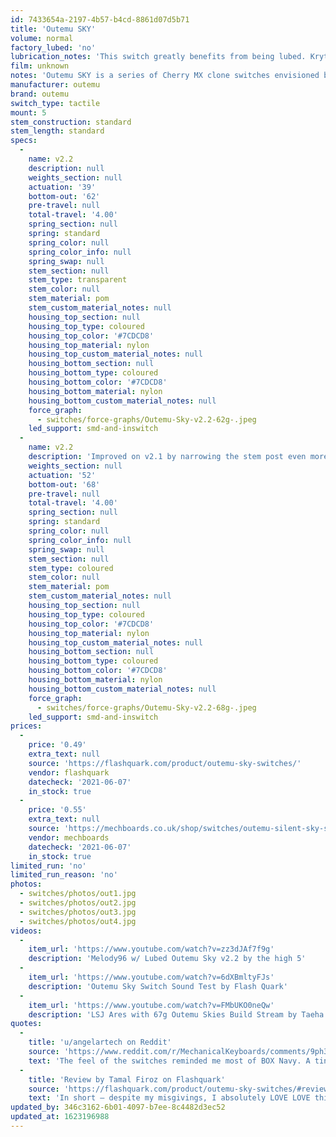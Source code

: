 ```yaml
---
id: 7433654a-2197-4b57-b4cd-8861d07d5b71
title: 'Outemu SKY'
volume: normal
factory_lubed: 'no'
lubrication_notes: 'This switch greatly benefits from being lubed. Krytox 205g0 or TriboSys 3204 would be good lube choices (while avoiding the stem legs to preserve tactility).'
film: unknown
notes: 'Outemu SKY is a series of Cherry MX clone switches envisioned by Reddit user /u/hbheroinbob. He has stated that his goal was "to make a versatile factory made ergo-clear alternative with a reasonable street price; and have all of the parts be interchangeable with the cherry-class ecosystem".'
manufacturer: outemu
brand: outemu
switch_type: tactile
mount: 5
stem_construction: standard
stem_length: standard
specs:
  -
    name: v2.2
    description: null
    weights_section: null
    actuation: '39'
    bottom-out: '62'
    pre-travel: null
    total-travel: '4.00'
    spring_section: null
    spring: standard
    spring_color: null
    spring_color_info: null
    spring_swap: null
    stem_section: null
    stem_type: transparent
    stem_color: null
    stem_material: pom
    stem_custom_material_notes: null
    housing_top_section: null
    housing_top_type: coloured
    housing_top_color: '#7CDCD8'
    housing_top_material: nylon
    housing_top_custom_material_notes: null
    housing_bottom_section: null
    housing_bottom_type: coloured
    housing_bottom_color: '#7CDCD8'
    housing_bottom_material: nylon
    housing_bottom_custom_material_notes: null
    force_graph:
      - switches/force-graphs/Outemu-Sky-v2.2-62g-.jpeg
    led_support: smd-and-inswitch
  -
    name: v2.2
    description: 'Improved on v2.1 by narrowing the stem post even more (to remove the need to retool the base) and improving the bump profile. It also added a cutout to the side of the stem.'
    weights_section: null
    actuation: '52'
    bottom-out: '68'
    pre-travel: null
    total-travel: '4.00'
    spring_section: null
    spring: standard
    spring_color: null
    spring_color_info: null
    spring_swap: null
    stem_section: null
    stem_type: coloured
    stem_color: null
    stem_material: pom
    stem_custom_material_notes: null
    housing_top_section: null
    housing_top_type: coloured
    housing_top_color: '#7CDCD8'
    housing_top_material: nylon
    housing_top_custom_material_notes: null
    housing_bottom_section: null
    housing_bottom_type: coloured
    housing_bottom_color: '#7CDCD8'
    housing_bottom_material: nylon
    housing_bottom_custom_material_notes: null
    force_graph:
      - switches/force-graphs/Outemu-Sky-v2.2-68g-.jpeg
    led_support: smd-and-inswitch
prices:
  -
    price: '0.49'
    extra_text: null
    source: 'https://flashquark.com/product/outemu-sky-switches/'
    vendor: flashquark
    datecheck: '2021-06-07'
    in_stock: true
  -
    price: '0.55'
    extra_text: null
    source: 'https://mechboards.co.uk/shop/switches/outemu-silent-sky-switches/'
    vendor: mechboards
    datecheck: '2021-06-07'
    in_stock: true
limited_run: 'no'
limited_run_reason: 'no'
photos:
  - switches/photos/out1.jpg
  - switches/photos/out2.jpg
  - switches/photos/out3.jpg
  - switches/photos/out4.jpg
videos:
  -
    item_url: 'https://www.youtube.com/watch?v=zz3dJAf7f9g'
    description: 'Melody96 w/ Lubed Outemu Sky v2.2 by the high 5'
  -
    item_url: 'https://www.youtube.com/watch?v=6dXBmltyFJs'
    description: 'Outemu Sky Switch Sound Test by Flash Quark'
  -
    item_url: 'https://www.youtube.com/watch?v=FMbUKO0neQw'
    description: 'LSJ Ares with 67g Outemu Skies Build Stream by Taeha Types'
quotes:
  -
    title: 'u/angelartech on Reddit'
    source: 'https://www.reddit.com/r/MechanicalKeyboards/comments/9ph3zr/outemu_sky_v22_review_the_stems_steal_the_show/'
    text: 'The feel of the switches reminded me most of BOX Navy. A tiny, tiny amount of pre-travel, then some resistance, and then a sharp, strong BUMP that leads to nearly bottoming out. And that''s exactly what I wanted in a tactile switch, it felt just how I thought a tactile switch should feel.'
  -
    title: 'Review by Tamal Firoz on Flashquark'
    source: 'https://flashquark.com/product/outemu-sky-switches/#reviews'
    text: 'In short – despite my misgivings, I absolutely LOVE LOVE this switch. I prefer these to Durock Koalas, which I got in last week after paying express shipping from China, and those cost 3 times what I paid for the Skies.'
updated_by: 346c3162-6b01-4097-b7ee-8c4482d3ec52
updated_at: 1623196988
---
```

